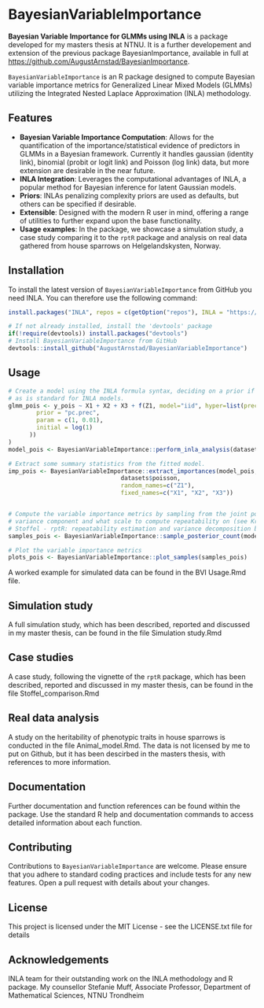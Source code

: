 # BayesianVariableImportance
**Bayesian Variable Importance for GLMMs using INLA** is a package developed for my masters thesis at NTNU. It is a further developement and extension of the previous package BayesianImportance, available in full at https://github.com/AugustArnstad/BayesianImportance.

`BayesianVariableImportance` is an R package designed to compute Bayesian variable importance metrics for Generalized Linear Mixed Models (GLMMs) utilizing the Integrated Nested Laplace Approximation (INLA) methodology.

## Features
- **Bayesian Variable Importance Computation**: Allows for the quantification of the importance/statistical evidence of predictors in GLMMs in a Bayesian framework. Currently it handles gaussian (identity link), binomial (probit or logit link) and Poisson (log link) data, but more extension are desirable in the near future.
- **INLA Integration**: Leverages the computational advantages of INLA, a popular method for Bayesian inference for latent Gaussian models.
- **Priors**: INLAs penalizing complexity priors are used as defaults, but others can be specified if desirable.
- **Extensible**: Designed with the modern R user in mind, offering a range of utilities to further expand upon the base functionality.
- **Usage examples**: In the package, we showcase a simulation study, a case study comparing it to the `rptR` package and analysis on real data gathered from house sparrows on Helgelandskysten, Norway.

## Installation
To install the latest version of `BayesianVariableImportance` from GitHub you need INLA. You can therefore use the following command:
```R
install.packages("INLA", repos = c(getOption("repos"), INLA = "https://inla.r-inla-download.org/R/stable"), dep = TRUE)

# If not already installed, install the 'devtools' package
if(!require(devtools)) install.packages("devtools")
# Install BayesianVariableImportance from GitHub
devtools::install_github("AugustArnstad/BayesianVariableImportance")
``` 

## Usage
```R
# Create a model using the INLA formula syntax, deciding on a prior if necessary. Specify correlation structure of random effects in the formula
# as is standard for INLA models.
glmm_pois <- y_pois ~ X1 + X2 + X3 + f(Z1, model="iid", hyper=list(prec = list(
        prior = "pc.prec",
        param = c(1, 0.01),
        initial = log(1)
      ))
)
model_pois <- BayesianVariableImportance::perform_inla_analysis(datasets$poisson, glmm_pois, family = "poisson", link_func = "log")

# Extract some summary statistics from the fitted model.
imp_pois <- BayesianVariableImportance::extract_importances(model_pois, 
                                datasets$poisson,
                                random_names=c("Z1"), 
                                fixed_names=c("X1", "X2", "X3"))


# Compute the variable importance metrics by sampling from the joint posterior. Specify the additive parameter, which represents the additive 
# variance component and what scale to compute repeatability on (see Kruuk - Estimating genetic parameters in natural populations using the ‘animal model’ (2004) and
# Stoffel - rptR: repeatability estimation and variance decomposition by generalized linear mixed-effects models for explanations).
samples_pois <- BayesianVariableImportance::sample_posterior_count(model_pois, glmm_pois, datasets$poisson, n_samp=5000, additive_param = "Z1", repeatability = FALSE)

# Plot the variable importance metrics
plots_pois <- BayesianVariableImportance::plot_samples(samples_pois)
``` 

A worked example for simulated data can be found in the BVI Usage.Rmd file.

## Simulation study
A full simulation study, which has been described, reported and discussed in my master thesis, can be found in the file Simulation study.Rmd

## Case studies
A case study, following the vignette of the `rptR` package, which has been described, reported and discussed in my master thesis, can be found in the file Stoffel_comparison.Rmd

## Real data analysis
A study on the heritability of phenotypic traits in house sparrows is conducted in the file Animal_model.Rmd. The data is not licensed by me to put on Github, but it has been descirbed in the masters thesis, with references to more information.

## Documentation
Further documentation and function references can be found within the package. Use the standard R help and documentation commands to access detailed information about each function.

## Contributing
Contributions to `BayesianVariableImportance` are welcome. Please ensure that you adhere to standard coding practices and include tests for any new features. Open a pull request with details about your changes.

## License
This project is licensed under the MIT License - see the LICENSE.txt file for details

## Acknowledgements
INLA team for their outstanding work on the INLA methodology and R package.
My counsellor Stefanie Muff, Associate Professor, Department of Mathematical Sciences, NTNU Trondheim
